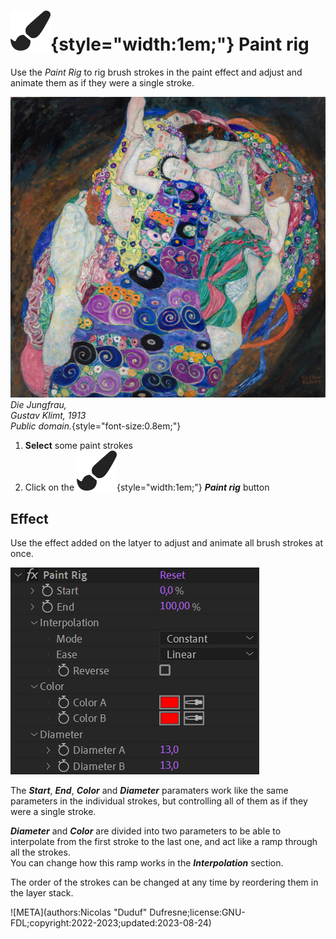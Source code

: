 # ![](../../img/duik/icons/paint.svg){style="width:1em;"} Paint rig

Use the *Paint Rig* to rig brush strokes in the paint effect and adjust and animate them as if they were a single stroke.

![](../../img/illustration/KlimtDieJungfrau.jpg)  
*Die Jungfrau,  
Gustav Klimt, 1913  
Public domain.*{style="font-size:0.8em;"}

1. **Select** some paint strokes
2. Click on the ![](../../img/duik/icons/paint.svg){style="width:1em;"} ***Paint rig*** button

## Effect

Use the effect added on the latyer to adjust and animate all brush strokes at once.

![](../../img/duik/automation/paint-rig-effect.png)

The ***Start***, ***End***, ***Color*** and ***Diameter*** paramaters work like the same parameters in the individual strokes, but controlling all of them as if they were a single stroke.

***Diameter*** and ***Color*** are divided into two parameters to be able to interpolate from the first stroke to the last one, and act like a ramp through all the strokes.  
You can change how this ramp works in the ***Interpolation*** section.

The order of the strokes can be changed at any time by reordering them in the layer stack.


![META](authors:Nicolas "Duduf" Dufresne;license:GNU-FDL;copyright:2022-2023;updated:2023-08-24)
